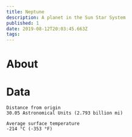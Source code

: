 ```yaml
---
title: Neptune
description: A planet in the Sun Star System
published: 1
date: 2019-08-12T20:03:45.663Z
tags: 
---
```


# About

# Data

```text
Distance from origin
30.05 Astronomical Units (2.793 billion mi)

Average surface temperature
-214 °C (-353 °F)
```


